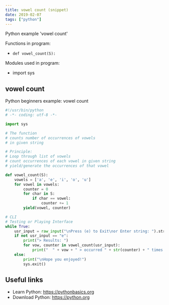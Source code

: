 ```yaml
---
title: vowel count (snippet)
date: 2019-02-07
tags: ["python"]
---
```

Python example 'vowel count'

Functions in program: 
* `def vowel_count(S):`

Modules used in program: 
* import sys

## vowel count

Python beginners example: vowel count

```python
#!/usr/bin/python
# -*- coding: utf-8 -*-

import sys

# The function
# counts number of occurrences of vowels
# in given string

# Principle:
# Loop through list of vowels
# count occurrences of each vowel in given string
# yield/generate the occurrences of that vowel

def vowel_count(S):
	vowels = ['a', 'e', 'i', 'o', 'u']
	for vowel in vowels:
		counter = 0
		for char in S:
			if char == vowel:
				counter += 1
		yield(vowel, counter)

# CLI
# Testing or Playing Interface
while True:
	usr_input = raw_input("\nPress (e) to Exit\nor Enter string: ").strip().lower()
	if not usr_input == "e":
		print("> Results: ")
		for vow, counter in vowel_count(usr_input):
			print("  " + vow + " > occurred " + str(counter) + " times.")
	else:
		print("\nHope you enjoyed!")
		sys.exit()


```

## Useful links

- Learn Python: https://pythonbasics.org
- Download Python: https://python.org
